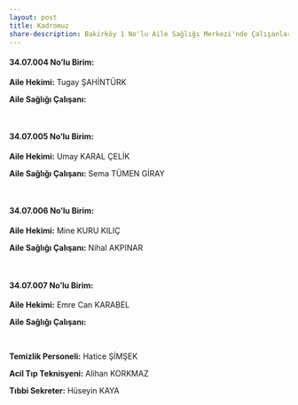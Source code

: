 ```yaml
---
layout: post
title: Kadromuz
share-description: Bakirköy 1 No'lu Aile Sağlığı Merkezi'nde Çalışanlar
---
```


#### 34.07.004 No’lu Birim:
**Aile Hekimi:** Tugay ŞAHİNTÜRK

**Aile Sağlığı Çalışanı:**

<br/>

#### 34.07.005 No’lu Birim:
**Aile Hekimi:** Umay KARAL ÇELİK

**Aile Sağlığı Çalışanı:** Sema TÜMEN GİRAY

<br/>

#### 34.07.006 No’lu Birim:
**Aile Hekimi:** Mine KURU KILIÇ

**Aile Sağlığı Çalışanı:** Nihal AKPINAR

<br/>

#### 34.07.007 No’lu Birim:
**Aile Hekimi:** Emre Can KARABEL

**Aile Sağlığı Çalışanı:**

<br/>

**Temizlik Personeli:** Hatice ŞİMŞEK

**Acil Tıp Teknisyeni:** Alihan KORKMAZ

**Tıbbi Sekreter:** Hüseyin KAYA
